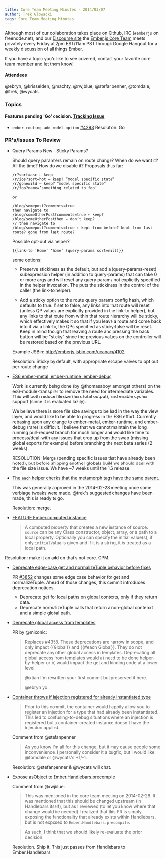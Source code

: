 ```yaml
---
title: Core Team Meeting Minutes - 2014/03/07
author: Trek Glowacki
tags: Core Team Meeting Minutes
---
```


Although most of our collaboration takes place on Github, IRC
(`#emberjs` on freenode.net), and our [Discourse site](http://discuss.emberjs.com/)
the [Ember.js Core Team](/team) meets privately every
Friday at 2pm EST/11am PST through Google Hangout for a weekly
discussion of all things Ember.

If you have a topic you'd like to see covered, contact your favorite
core team member and let them know!

#### Attendees
@ebryn, @krisselden, @machty, @rwjblue, @stefanpenner, @tomdale, @trek, @wycats

### Topics

#### Features pending 'Go' decision. [Tracking Issue](https://github.com/emberjs/ember.js/issues/4052)

  *  `ember-routing-add-model-option` [#4293](https://github.com/emberjs/ember.js/pull/4293)
    Resolution: Go

### PR's/Issues To Review

  * Query Params New - Sticky Params?

    Should query paramters remain on route change? When do we want it? All the time?
    How do we disable it? Proposals thus far:

    ```
    /r?sort=asc ← keep
    /r/ios?sort=hot ← keep? “model specific state”
    /r/gonewild ← keep? “model specific state”
    /r/foo?name=’something related to foo’
    ```

    or
    ```
    /blog/somepost?comments=true
    then navigate to
    /blog/someOtherPost?comments=true ← keep?
    /blog/someOtherPostthen ← don’t keep?
    // then navigate to
    /blog/somepost?comments=true ← kept from before? kept from last route? gone from last route?
    ```

    Possible opt-out via helper?
    ```
    {{link-to ‘Home’ ‘home’ (query-params sort=null)}}
    ```

    some options:
      * Preserve stickiness as the default, but add a (query-params-reset) subexpression helper
        (in addition to query-params) that can take 0 or more args and will reset any query params
        not explicitly specified in the helper invocation. The puts the stickiness in the control
        of the caller (the link-to helper).

      * Add a sticky option to the route query params config hash, which defaults to true. If set to
        false, any links into that route will reset (unless QP values are explicitly provided in the
        link-to helper), but any links to that route from within that route hierarchy will be sticky,
        which effectively makes it so that if you leave a route and come back into it via a link-to,
        the QPs specified as sticky:false will be reset. Keep in mind though that leaving a route and
        pressing the back button will be "sticky" since the previous values on the controller will be
        restored based on the previous URL.

      Example JSBin: http://emberjs.jsbin.com/ucanam/4102

      Resolution: Sticky by default, with appropriate escape valves to opt out per route change


  * [ES6 ember-metal, ember-runtime, ember-debug](https://github.com/emberjs/ember.js/pull/4374)

    Work is currently being done (by @thomasaboyt amongst others) on the es6-module-transpiler
    to remove the need for intermediate variables. This will both reduce filesize (less total
    output), and enable cycles support (since it is evaluated lazily).

    We believe there is more file size savings to be had in the way the view layer, and would like
    to be able to progress in the ES6 effort. Currently rebasing upon any change to ember-metal,
    ember-runtime, and ember-debug (rare) is difficult. I believe that we cannot maintain the long
    running pull-request branch for much longer and would like time to process/deal-with any issues
    that crop up from the swap (missing global exports for example) before branching the next beta
    series (2 weeks).

    RESOLUTION: Merge (pending specific issues that have already been noted), but before shipping another globals build we should deal with the file size issue. We have ~7 weeks until the 1.6 release.

  * [The `each` helper checks that the metamorph tags have the same parent.](https://github.com/emberjs/ember.js/pull/4404)

    This was generally approved in the 2014-02-28 meeting once some verbiage tweaks were made. @trek's suggested
    changes have been made, this is ready to go.

    Resolution: merge.

  * [FEATURE Ember.computed.instance](https://github.com/emberjs/ember.js/pull/4291)

    > A computed property that creates a new instance of source. `source` can be any
    > Class constructor, object, array, or a path to a local property.  Optionally you can
    > specify the initial value(s), if only `initialValue` is given and if it is a string, it
    > is treated as a local path.

  Resolution: make it an add on that’s not core. CPM.

  * [Deprecate edge-case get and normalizeTuple behavior before fixes](https://github.com/emberjs/ember.js/pull/4124)

    PR [#3852](https://github.com/emberjs/ember.js/pull/3852) changes some edge case behavior for get and normalizeTuple. Ahead of those changes, this commit introduces deprecation notices.

    * Deprecate get for local paths on global contexts, only if they
      return data.
    * Deprecate normalizeTuple calls that return a non-global contenxt
      and a simple global path.

  * [Deprecate global access from templates](https://github.com/emberjs/ember.js/pull/4459)

    PR by @mixonic:

    > Replaces #4358. These deprecations are narrow in scope, and only impact {{Global}} and
    > {{#each Global}}. They do not deprecate any other global access in templates. Deprecating
    > all global access from templates would a) need to be done helper-by-helper or b) would impact
    > the get and binding code at a lower level.
    >
    > @xtian I'm rewritten your first commit but preserved it here.
    >
    > @ebryn yo.

  * [Container throws if injection registered for already instantiated type](https://github.com/emberjs/ember.js/pull/4328)

    > Prior to this commit, the container would happily allow you to register an injection for a
    > type that had already been instantiated. This led to confusing-to-debug situations where an
    > injection is registered but a container-created instance doesn't have the injection applied.

    Comment from @stefanpenner

    > As you know I'm all for this change, but it may cause people some inconvenience. I personally
    > consider it a bugfix, but i would like @tomdale or @wycats's +1/-1.

    Resolution: @stefanpenner & @wycats will chat.

  * [Expose asObject to Ember.Handlebars.precompile](https://github.com/emberjs/ember.js/pull/4097)

    Comment from @rwjblue:

    > This was mentioned in the core team meeting on 2014-02-28. It was mentioned that this should be
    > changed upstream (in Handlebars itself), but as I reviewed (to let you know where that change
    > would be needed) I realized that this PR is simply exposing the functionality that already
    > exists within Handlebars, but is not exposed to `Ember.Handlebars.precompile`.

    > As such, I think that we should likely re-evaluate the prior decision.

    Resolution. Ship it. This just passes from Handlebars to Ember.Handlebars


